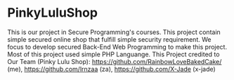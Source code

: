 # PinkyLuluShop

This is our project in Secure Programming's courses. This project contain simple secured online shop that fulfill simple security requirement. We focus to develop secured Back-End Web Programming to make this project. Most of this project used simple PHP Languange.
This Project credited to Our Team (Pinky Lulu Shop):
https://github.com/RainbowLoveBakedCake/ (me),
https://github.com/lrnzaa (za),
https://github.com/X-Jade (x-jade)
